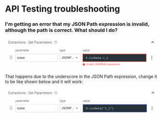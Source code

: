 # API Testing troubleshooting

### I'm getting an error that my JSON Path expression is invalid, although the path is correct. What should I do?

![](../../.gitbook/assets/screenshot-2021-10-03t155721.001.png)

That happens due to the underscore in the JSON Path expression, change it to be like shown below and it will work:

![](../../.gitbook/assets/screenshot-2021-10-03t155758.489.png)
